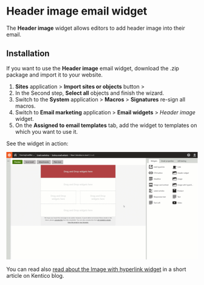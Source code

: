 # Header image email widget
The **Header image** widget allows editors to add header image into their email.

## Installation
If you want to use the **Header image** email widget, download the .zip package and import it to your website.

1. **Sites** application > **Import sites or objects** button > 
2. In the Second step, **Select all** objects and finish the wizard.
3. Switch to the **System** application > **Macros** > **Signatures** re-sign all macros.
4. Switch to **Email marketing** application > **Email widgets** > *Header image* widget.
5. On the **Assigned to email templates** tab, add the widget to templates on which you want to use it.

See the widget in action:

![Header image email widget in action](emailWidgetImageHeader.gif)

 You can read also [read about the Image with hyperlink widget](https://www.kentico.com/blog/enhance-your-email-marketing-part-4-using-images-in-emails) in a short article on Kentico blog.